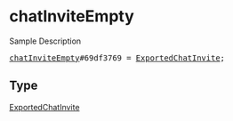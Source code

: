 # chatInviteEmpty

Sample Description

<pre>
<a href="../constructor/chatInviteEmpty.md">chatInviteEmpty</a>#69df3769 = <a href="../type/ExportedChatInvite.md">ExportedChatInvite</a>;</pre>

## Type

<a href="../type/ExportedChatInvite.md">ExportedChatInvite</a>
